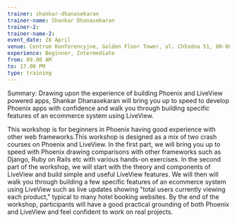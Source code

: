 ```yaml
---
trainer: shankar-dhanasekaran
trainer-name: Shankar Dhanasekaran
trainer-2:
trainer-name-2:
event_date: 28 April
venue: Centrum Konferencyjne, Golden Floor Tower, ul. Chłodna 51, 00-867 Warszawa
experience: Beginner, Intermediate
from: 09.00 AM
to: 17.00 PM
type: training
---
```

<p>Summary: Drawing upon the experience of building Phoenix and LiveView powered apps, Shankar Dhanasekaran will bring you up to speed to develop Phoenix apps with confidence and walk you through building specific features of an ecommerce system using LiveView.</p>

<p>This workshop is for beginners in Phoenix having good experience with other web frameworks.This workshop is designed as a mix of two crash courses on Phoenix and LiveView. In the first part, we will bring you up to speed with Phoenix drawing comparisons with other frameworks such as Django, Ruby on Rails etc with various hands-on exercises. In the second part of the workshop, we will start with the theory and components of LiveView and build simple and useful LiveView features. We will then will walk you through building a few specific features of an ecommerce system using LiveView such as live updates showing "total users currently viewing each product," typical to many hotel booking websites. By the end of the workshop, participants will have a good practical grounding of both Phoenix and LiveView and feel confident to work on real projects.</p>
